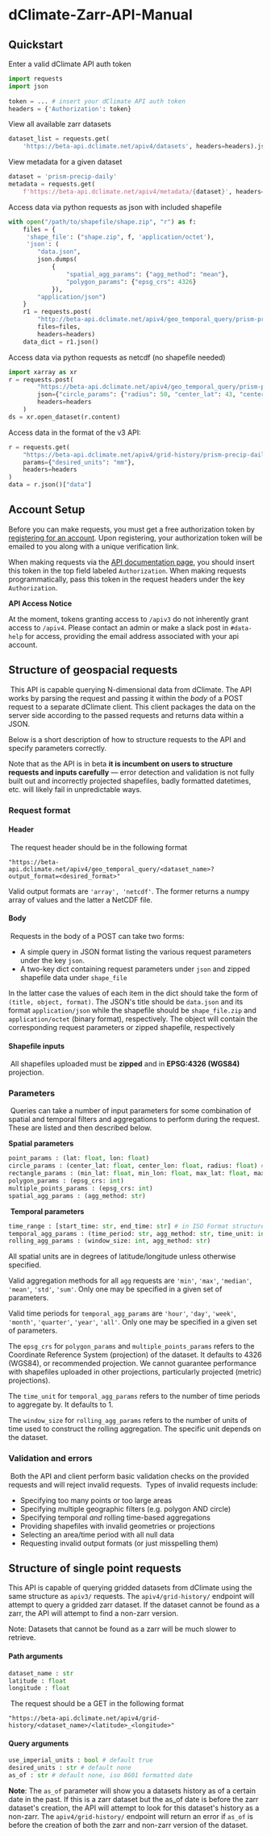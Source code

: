 [zarr_api_addr]: https://beta-api.dclimate.net/

# dClimate-Zarr-API-Manual

## Quickstart

Enter a valid dClimate API auth token
``` python
import requests
import json
​
token = ... # insert your dClimate API auth token
headers = {'Authorization': token}
```

View all available zarr datasets
``` python
dataset_list = requests.get(
    'https://beta-api.dclimate.net/apiv4/datasets', headers=headers).json()
```

View metadata for a given dataset
``` python
dataset = 'prism-precip-daily'
metadata = requests.get(
    f'https://beta-api.dclimate.net/apiv4/metadata/{dataset}', headers=headers).json()
```

Access data via python requests as json with included shapefile
``` python
with open("/path/to/shapefile/shape.zip", "r") as f:
    files = {
     'shape_file': ("shape.zip", f, 'application/octet'),
     'json': (
        "data.json",
        json.dumps(
            {
                "spatial_agg_params": {"agg_method": "mean"},
                "polygon_params": {"epsg_crs": 4326}
            }),
        "application/json")
    }
    r1 = requests.post(
        "http://beta-api.dclimate.net/apiv4/geo_temporal_query/prism-precip-daily?output_format=array",
        files=files,
        headers=headers)
    data_dict = r1.json()
```

Access data via python requests as netcdf (no shapefile needed)
``` python
import xarray as xr
r = requests.post(
        "https://beta-api.dclimate.net/apiv4/geo_temporal_query/prism-precip-daily?output_format=netcdf",
        json={"circle_params": {"radius": 50, "center_lat": 43, "center_lon": -123}},
        headers=headers
    )
ds = xr.open_dataset(r.content)
```

Access data in the format of the v3 API:
``` python
r = requests.get(
    "https://beta-api.dclimate.net/apiv4/grid-history/prism-precip-daily/40_-120",
    params={"desired_units": "mm"},
    headers=headers
)
data = r.json()["data"]
```

## Account Setup

Before you can make requests, you must get a free authorization token by [registering for an account](https://beta-api.dclimate.net/register). Upon registering, your authorization token will be emailed to you along with a unique verification link.

When making requests via the [API documentation page](https://beta-api.dclimate.net/apiv3), you should insert this token in the top field labeled `Authorization`. When making requests programmatically, pass this token in the request headers under the key `Authorization`.

**API Access Notice**

At the moment, tokens granting access to `/apiv3` do not inherently grant access to `/apiv4`. Please contact an admin or make a slack post in `#data-help` for access, providing the email address associated with your api account.

## Structure of geospacial requests
​
This API is capable querying N-dimensional data from dClimate. The API works by parsing the request and passing it within the *body* of a POST request to a separate dClimate client. This client packages the data on the server side according to the passed requests and returns data within a JSON.

Below is a short description of how to structure requests to the API and specify parameters correctly.

Note that as the API is in beta **it is incumbent on users to structure requests and inputs carefully** — error detection and validation is not fully built out and incorrectly projected shapefiles, badly formatted datetimes, etc. will likely fail in unpredictable ways.

### Request format

#### Header
​
The request header should be in the following format

`"https://beta-api.dclimate.net/apiv4/geo_temporal_query/<dataset_name>?output_format=<desired_format>"`

Valid output formats are `'array', 'netcdf'`. The former returns a numpy array of values and the latter a NetCDF file.
​

#### Body
​
Requests in the body of a POST can take two forms:
* A simple query in JSON format listing the various request parameters under the key `json`.
* A two-key dict containing request parameters under `json` and zipped shapefile data under `shape_file`

In the latter case the values of each item in the dict should take the form of `(title, object, format)`. The JSON's title should be `data.json` and its format `application/json` while the shapefile should be `shape_file.zip` and `application/octet` (binary format), respectively. The object will contain the corresponding request parameters or zipped shapefile, respectively
​
#### Shapefile inputs 
​
All shapefiles uploaded must be **zipped** and in **EPSG:4326 (WGS84)** projection.
​
### Parameters
​
Queries can take a number of input parameters for some combination of spatial and temporal filters and aggregations to perform during the request. These are listed and then described below.

**Spatial parameters**
``` python
point_params : (lat: float, lon: float)
circle_params : (center_lat: float, center_lon: float, radius: float) # radius in KM
rectangle_params : (min_lat: float, min_lon: float, max_lat: float, max_lon: float)
polygon_params : (epsg_crs: int)
multiple_points_params : (epsg_crs: int)
spatial_agg_params : (agg_method: str)
```
​
**Temporal parameters**
```python
time_range : [start_time: str, end_time: str] # in ISO Format structured as list with two elements
temporal_agg_params : (time_period: str, agg_method: str, time_unit: int)
rolling_agg_params : (window_size: int, agg_method: str)
```

All spatial units are in degrees of latitude/longitude unless otherwise specified.

Valid aggregation methods for all `agg` requests are `'min'`, `'max'`, `'median'`, `'mean'`, `'std'`, `'sum'`. Only one may be specified in a given set of parameters.

Valid time periods for `temporal_agg_params` are `'hour'`, `'day'`, `'week'`, `'month'`, `'quarter'`, `'year'`, `'all'`. Only one may be specified in a given set of parameters.

The `epsg_crs` for `polygon_params` and `multiple_points_params` refers to the Coordinate Reference System (projection) of the dataset. It defaults to 4326 (WGS84), or recommended projection. We cannot guarantee performance with shapefiles uploaded in other projections, particularly projected (metric) projections).

The `time_unit` for `temporal_agg_params` refers to the number of time periods to aggregate by. It defaults to 1. 

The `window_size` for `rolling_agg_params` refers to the number of units of time used to construct the rolling aggregation. The specific unit depends on the dataset.
​
### Validation and errors
​
Both the API and client perform basic validation checks on the provided requests and will reject invalid requests. 
​
Types of invalid requests include:
* Specifying too many points or too large areas
* Specifying multiple geographic filters (e.g. polygon AND circle)
* Specifying temporal _and_ rolling time-based aggregations
* Providing shapefiles with invalid geometries or projections
* Selecting an area/time period with all null data
* Requesting invalid output formats (or just misspelling them)
​
## Structure of single point requests
This API is capable of querying gridded datasets from dClimate using the same structure as `apiv3/` requests. The `apiv4/grid-history/` endpoint will attempt to query a gridded zarr dataset. If the dataset cannot be found as a zarr, the API will attempt to find a non-zarr version.

Note: Datasets that cannot be found as a zarr will be much slower to retrieve.

#### Path arguments

``` python
dataset_name : str
latitude : float
longitude : float
```
​
The request should be a GET in the following format

`"https://beta-api.dclimate.net/apiv4/grid-history/<dataset_name>/<latitude>_<longitude>"`

#### Query arguments

``` python
use_imperial_units : bool # default true
desired_units : str # default none
as_of : str # default none, iso 8601 formatted date
```

**Note**: The `as_of` parameter will show you a datasets history as of a certain date in the past. If this is a zarr dataset but the as_of date is before the zarr dataset's creation, the API will attempt to look for this dataset's history as a non-zarr. The `apiv4/grid-history/` endpoint will return an error if `as_of` is before the creation of both the zarr and non-zarr version of the dataset.
